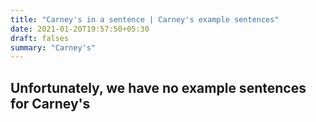 ```yaml
---
title: "Carney's in a sentence | Carney's example sentences"
date: 2021-01-20T19:57:50+05:30
draft: falses
summary: "Carney's"
---
```

## Unfortunately, we have no example sentences for Carney's                 
